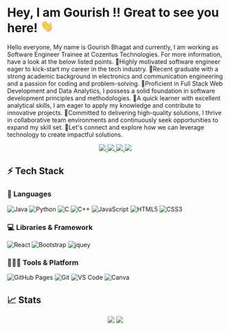 # Hey, I am Gourish !! Great to see you here! <img src="/wave.gif" width="30px">

Hello everyone, My name is Gourish Bhagat and currently, I am working as Software Engineer Trainee at Cozentus Technologies. For more information, have a look at the below listed points.
📍Highly motivated software engineer eager to kick-start my career in the tech industry.
📍Recent graduate with a strong academic background in electronics and communication engineering and a passion for coding and problem-solving.
📍Proficient in Full Stack Web Development and Data Analytics, I possess a solid foundation in software development principles and methodologies. 
📍A quick learner with excellent analytical skills, I am eager to apply my knowledge and contribute to innovative projects. 
📍Committed to delivering high-quality solutions, I thrive in collaborative team environments and continuously seek opportunities to expand my skill set.
📍Let's connect and explore how we can leverage technology to create impactful solutions.
<p align="center">
	<a href="https://www.linkedin.com/in/gourish-bhagat-4725061a9/">
		<img src="https://img.shields.io/badge/LinkedIn-0077B5?style=for-the-badge&logo=linkedin&logoColor=white" />
	</a>
	<a href="https://www.instagram.com/gourish._.bhagat/">
		<img src="https://img.shields.io/badge/Instagram-E4405F?style=for-the-badge&logo=instagram&logoColor=white" />
	</a>
  <a href="https://github.com/Gourish14/">
		<img src="https://img.shields.io/github/followers/gourish14?style=social"/>
	</a>
  <a href="mailto:gourishbhagat01@gmail.com">
		<img src="https://img.shields.io/badge/Gmail-D14836?style=for-the-badge&logo=gmail&logoColor=white" />
	</a>
</p>

## ⚡ Tech Stack

### 🚀 Languages

![Java](https://img.shields.io/badge/Java-ED8B00?style=for-the-badge&logo=java&logoColor=white)
![Python](https://img.shields.io/badge/Python-FFD43B?style=for-the-badge&logo=python&logoColor=306998)
![C](https://img.shields.io/badge/C-00599C?style=for-the-badge&logo=c&logoColor=white)
![C++](https://img.shields.io/badge/C%2B%2B-00599C?style=for-the-badge&logo=c%2B%2B&logoColor=white)
![JavaScript](https://img.shields.io/badge/JavaScript-323330?style=for-the-badge&logo=javascript&logoColor=F7DF1E)
![HTML5](https://img.shields.io/badge/HTML5-E34F26?style=for-the-badge&logo=html5&logoColor=white)
![CSS3](https://img.shields.io/badge/CSS3-1572B6?style=for-the-badge&logo=css3&logoColor=white)

### 💻 Libraries & Framework

![React](https://img.shields.io/badge/React-20232A?style=for-the-badge&logo=react&logoColor=61DAFB)
![Bootstrap](https://img.shields.io/badge/Bootstrap-563D7C?style=for-the-badge&logo=bootstrap&logoColor=white)
![jquey](https://img.shields.io/badge/jQuery-0769AD?style=for-the-badge&logo=jquery&logoColor=white)


### 🧑🏻‍💻 Tools & Platform

![GitHub Pages](https://img.shields.io/badge/GitHub_Pages-100000?style=for-the-badge&logo=github&logoColor=white)
![Git](https://img.shields.io/badge/Git-F05032?style=for-the-badge&logo=git&logoColor=white)
![VS Code](https://img.shields.io/badge/Visual_Studio_Code-0078D4?style=for-the-badge&logo=visual%20studio%20code&logoColor=white)
![Canva](https://img.shields.io/badge/Canva-%2300C4CC.svg?&style=for-the-badge&logo=Canva&logoColor=white)

## 📈 Stats

<p align="center">
  <img width="48%" src="https://github-readme-stats.vercel.app/api?username=Gourish14&show_icons=true&hide_border=true&theme=radical" />
  <img width="48%" src="https://github-readme-streak-stats.herokuapp.com/?user=Gourish14&hide_border=true&theme=radical" />
</p>
